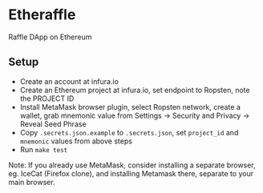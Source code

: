 # Etheraffle

Raffle DApp on Ethereum

## Setup

- Create an account at infura.io
- Create an Ethereum project at infura.io, set endpoint to Ropsten, note the PROJECT ID
- Install MetaMask browser plugin, select Ropsten network, create a wallet, grab mnemonic value from Settings -> Security and Privacy -> Reveal Seed Phrase
- Copy `.secrets.json.example` to `.secrets.json`, set `project_id` and `mnemonic` values from above steps
- Run `make test`

Note: If you already use MetaMask, consider installing a separate browser, eg. IceCat (Firefox clone), and installing Metamask there, separate to your main browser.


